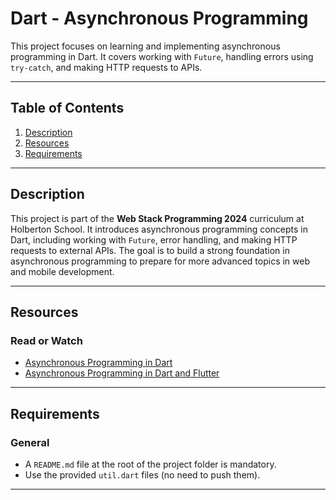 # Dart - Asynchronous Programming

This project focuses on learning and implementing asynchronous programming in Dart. It covers working with `Future`, handling errors using `try-catch`, and making HTTP requests to APIs.

---

## Table of Contents
1. [Description](#description)
2. [Resources](#resources)
3. [Requirements](#requirements)

---

## Description

This project is part of the **Web Stack Programming 2024** curriculum at Holberton School. It introduces asynchronous programming concepts in Dart, including working with `Future`, error handling, and making HTTP requests to external APIs. The goal is to build a strong foundation in asynchronous programming to prepare for more advanced topics in web and mobile development.

---

## Resources

### Read or Watch
- [Asynchronous Programming in Dart](https://dart.dev/codelabs/async-await)
- [Asynchronous Programming in Dart and Flutter](https://dart.dev/guides/language/language-tour#asynchrony-support)

---

## Requirements

### General
- A `README.md` file at the root of the project folder is mandatory.
- Use the provided `util.dart` files (no need to push them).

---
